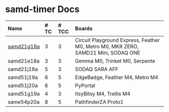 # samd-timer Docs

| Name | # TC | # TCC | Boards |
|:------|:----|:----|:-----------------------|
| [samd21g18a](samd21g18a/index.html) | 3 | 3 | Circuit Playground Express, Feather M0, Metro M0, MKR ZERO, SAMD21 Mini, SODAQ ONE |
| samd21e18a | 3 | 3 | Gemma M0, Trinket M0, Serpente |
| samd21j18a | 5 | 3 | SODAQ SARA AFF |
| samd51j19a | 6 | 5 | EdgeBadge, Feather M4, Metro M4 |
| samd51j20a | 6 | 5 | PyPortal |
| samd51g19a | 4 | 3 | ItsyBitsy M4, Trellis M4 |
| same54p20a | 8 | 5 | PathfinderZA Proto1 |